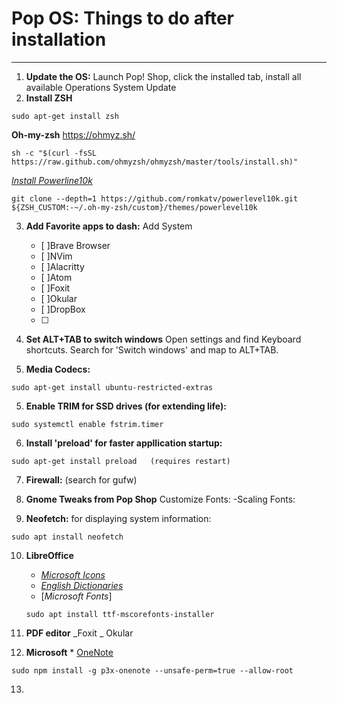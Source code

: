 # Pop OS: Things to do after installation

---

1. **Update the OS:** Launch Pop! Shop, click the installed tab, install all
   available Operations System Update
1. **Install ZSH**

```
sudo apt-get install zsh
```

**Oh-my-zsh** <https://ohmyz.sh/>

```
sh -c "$(curl -fsSL https://raw.github.com/ohmyzsh/ohmyzsh/master/tools/install.sh)"
```

[_Install Powerline10k_](https://github.com/romkatv/powerlevel10k)

```
git clone --depth=1 https://github.com/romkatv/powerlevel10k.git ${ZSH_CUSTOM:-~/.oh-my-zsh/custom}/themes/powerlevel10k
```

3. **Add Favorite apps to dash:** Add System

   - [ ]Brave Browser
   - [ ]NVim
   - [ ]Alacritty
   - [ ]Atom
   - [ ]Foxit
   - [ ]Okular
   - [ ]DropBox
   - [ ]

4. **Set ALT+TAB to switch windows** Open settings and find Keyboard shortcuts.
   Search for 'Switch windows' and map to ALT+TAB.

5. **Media Codecs:**

```
sudo apt-get install ubuntu-restricted-extras
```

5. **Enable TRIM for SSD drives (for extending life):**

```
sudo systemctl enable fstrim.timer
```

6. **Install 'preload' for faster appllication startup:**

```
sudo apt-get install preload   (requires restart)
```

7. **Firewall:** (search for gufw)

8. **Gnome Tweaks from Pop Shop**
   Customize Fonts:
   -Scaling Fonts:

9. **Neofetch:** for displaying system information:

```
sudo apt install neofetch
```

10. **LibreOffice**

    - [_Microsoft Icons_](https://www.deviantart.com/charliecnr/art/Office-2013-theme-for-LibreOffice-512127527)
    - [_English Dictionaries_](https://extensions.libreoffice.org/extensions/english-dictionaries)
    - [*Microsoft Fonts*]

    ```
    sudo apt install ttf-mscorefonts-installer
    ```

11) **PDF editor**
    _Foxit
    _ Okular

12) **Microsoft** \* [OneNote](https://www.fosslinux.com/20382/how-to-install-microsoft-onenote-on-linux.htm)

```
sudo npm install -g p3x-onenote --unsafe-perm=true --allow-root
```

13.
